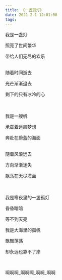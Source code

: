 ```yaml
---
title: 《一盏孤灯》
date: 2021-2-1 12:01:00
tags:
---
```


我是一盏灯

照亮了世间繁华

带给人们无尽的欢乐

<br/>
随着时间逝去

光芒渐渐退去

剩下的只有冰冷的心

<br/><br/>
我是一艘帆

承载着远航梦想

奔赴在蔚蓝的海面

<br/>
随着风浪远去

方向渐渐迷失

飘荡在无尽海面

<br/><br/>
我是寒夜里的一盏孤灯

昏昏暗暗

等不到天亮

我是大海里的孤帆

飘飘荡荡

却永远也靠不了岸

<br/>

啊啊啊_啊啊啊_啊啊_啊啊





